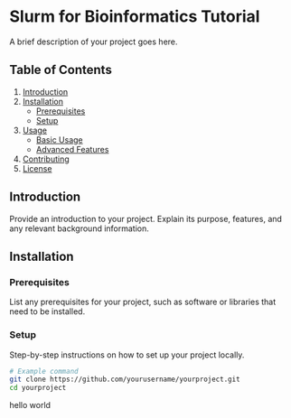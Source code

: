 # Slurm for Bioinformatics Tutorial

A brief description of your project goes here.

## Table of Contents

1. [Introduction](#introduction)
2. [Installation](#installation)
   - [Prerequisites](#prerequisites)
   - [Setup](#setup)
3. [Usage](#usage)
   - [Basic Usage](#basic-usage)
   - [Advanced Features](#advanced-features)
4. [Contributing](#contributing)
5. [License](#license)

## Introduction

Provide an introduction to your project. Explain its purpose, features, and any relevant background information.

## Installation

### Prerequisites

List any prerequisites for your project, such as software or libraries that need to be installed.

### Setup

Step-by-step instructions on how to set up your project locally.

```bash
# Example command
git clone https://github.com/yourusername/yourproject.git
cd yourproject
```
hello world
